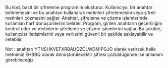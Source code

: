 Bu kod, basit bir şifreleme programını oluşturur. Kullanıcıya, bir anahtar belirlemesini ve bu anahtarı kullanarak metinleri şifrelemesini veya şifreli metinleri çözmesini sağlar.
 Anahtar, şifreleme ve çözme işlemlerinde kullanılan harf dönüşümlerini belirler.
 Program, girilen anahtarın geçerliliğini kontrol eder ve metinlerin şifreleme ve çözme işlemlerini sağlar.
 Bu şekilde, kullanıcılar iletişimlerini veya verilerini güvenli bir şekilde saklayabilir ve iletebilir.

Not : anahtarı YTNSHKVEFXRBAUQZCLWDMIPGJO olarak verirsek hello metnimiz EHBBQ olarak dönüştürülecektir şifresi çözüldüğünde ise anlamını görebileceğiz.
